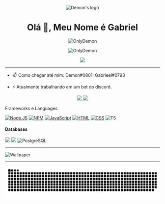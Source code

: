 <p align="center">
  <img src="https://cdn.discordapp.com/attachments/860429492598472704/871580595879297114/1aa053d3c3f7d6ac045cf5ebf5bf2cecf27e4c26.png" width="64" height="64" alt="Demon's logo"/>
</p>

<h1 align="center">Olá 👋, Meu Nome é Gabriel</h1>

<p align="center"> <img src="https://komarev.com/ghpvc/?username=OnlyDemon&label=Profile%20views&color=0e75b6&style=flat" alt="OnlyDemon" /> </p>
<p align="center"> <img src="https://discord.c99.nl/widget/theme-4/696206592495845427.png" alt="OnlyDemon" /> </p>
<p align="center"> <img height="180em" src="https://github-readme-streak-stats.herokuapp.com/?user=OnlyDemon&theme=dark&hide_border=true"/> </p>

---


- 📫 Como chegar até mim: Demon#0801: Gabrieel#0793

- ⚡ Atualmente trabalhando em um bot do discord.

<p align="center">
  <a href="https://github.com/OnlyDemon">
    <img height="180em" src="https://github-readme-stats-eight-theta.vercel.app/api?username=OnlyDemon&show_icons=true&theme=onedark&include_all_commits=true&count_private=true&hide_border=true"/>
    <img height="180em" src="https://github-readme-stats-eight-theta.vercel.app/api/top-langs/?username=OnlyDemon&layout=compact&langs_count=8&theme=onedark&hide_border=true"/>
  </a>
</p>


Frameworks e Languages

[![Node.JS](https://img.shields.io/badge/Node.js-339933?style=for-the-badge&logo=nodedotjs&logoColor=white)](https://nodejs.org)
[![NPM](https://img.shields.io/badge/npm-CB3837?style=for-the-badge&logo=npm&logoColor=white)](https://npmjs.org)
[![JavaScript](https://img.shields.io/badge/JavaScript-F7DF1E?style=for-the-badge&logo=javascript&logoColor=white)](https://javascript.com)
[![HTML](https://img.shields.io/badge/HTML-E34F26?style=for-the-badge&logo=html5&logoColor=white)](https://html.spec.whatwg.org/multipage/)
[![CSS](https://img.shields.io/badge/CSS-1572B6?style=for-the-badge&logo=css3&logoColor=white)](https://w3.org/Style/CSS)
![TS](https://img.shields.io/badge/TypeScript-007ACC?style=for-the-badge&logo=typescript&logoColor=white)


#### Databases
![](https://img.shields.io/badge/SQLite-%2343853D?style=for-the-badge&logo=sqlite&logoColor=white&color=003B57)
![](https://img.shields.io/badge/MongoDB-%2343853D?style=for-the-badge&logo=mongodb&logoColor=white&color=47A248)
![PostgreSQL](https://img.shields.io/badge/PostgreSQL-316192?style=for-the-badge&logo=postgresql&logoColor=white)

___

![Wallpaper](https://cdn.discordapp.com/attachments/860429492598472704/896314737246224465/44.png)

___

![Snake animation](https://github.com/OnlyDemon/OnlyDemon/blob/output/github-contribution-grid-snake.svg)
